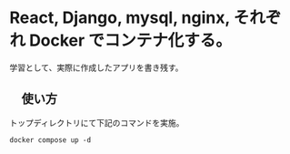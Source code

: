# React, Django, mysql, nginx, それぞれ Docker でコンテナ化する。

学習として、実際に作成したアプリを書き残す。

## 　使い方

トップディレクトリにて下記のコマンドを実施。

```terminal
docker compose up -d
```
